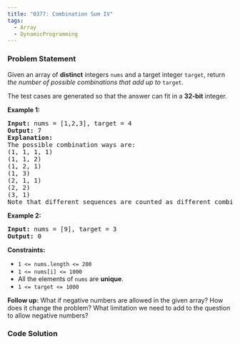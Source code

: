 ```yaml
---
title: "0377: Combination Sum IV"
tags:
  - Array
  - DynamicProgramming
---
```

### Problem Statement

<p>Given an array of <strong>distinct</strong> integers <code>nums</code> and a target integer <code>target</code>, return <em>the number of possible combinations that add up to</em> <code>target</code>.</p>

<p>The test cases are generated so that the answer can fit in a <strong>32-bit</strong> integer.</p>


<p><strong class="example">Example 1:</strong></p>

<pre>
<strong>Input:</strong> nums = [1,2,3], target = 4
<strong>Output:</strong> 7
<strong>Explanation:</strong>
The possible combination ways are:
(1, 1, 1, 1)
(1, 1, 2)
(1, 2, 1)
(1, 3)
(2, 1, 1)
(2, 2)
(3, 1)
Note that different sequences are counted as different combinations.
</pre>

<p><strong class="example">Example 2:</strong></p>

<pre>
<strong>Input:</strong> nums = [9], target = 3
<strong>Output:</strong> 0
</pre>


<p><strong>Constraints:</strong></p>

<ul>
	<li><code>1 &lt;= nums.length &lt;= 200</code></li>
	<li><code>1 &lt;= nums[i] &lt;= 1000</code></li>
	<li>All the elements of <code>nums</code> are <strong>unique</strong>.</li>
	<li><code>1 &lt;= target &lt;= 1000</code></li>
</ul>


<p><strong>Follow up:</strong> What if negative numbers are allowed in the given array? How does it change the problem? What limitation we need to add to the question to allow negative numbers?</p>


### Code Solution

```python

```
